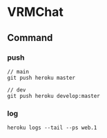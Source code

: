 # VRMChat

## Command

### push

```shell
// main
git push heroku master

// dev
git push heroku develop:master
 ```

### log

```shell
heroku logs --tail --ps web.1
```
